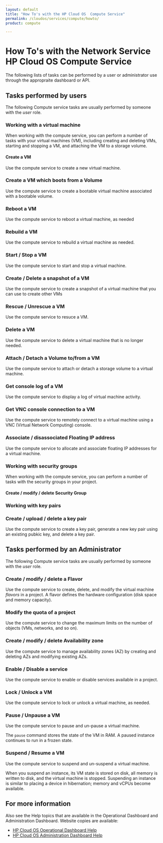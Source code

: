 ```yaml
---
layout: default
title: "How To's with the HP Cloud OS  Compute Service"
permalink: /cloudos/services/compute/howto/
product: compute

---
```

<!--PUBLISHED-->
# How To's with the Network Service HP Cloud OS  Compute Service #

<!-- Taken from http://wiki.hpcloud.net/display/core/Core+Edition+Use+cases#CoreEditionUsecases-OverCloud -->

The following lists of tasks can be performed by a user or administrator use through the appropraite dashboard or API.

## Tasks performed by users ##

The following Compute service tasks are usually performed by someone with the *user* role.

### Working with a virtual machine ###

When working with the compute service, you can perform a number of tasks with your virtual machines (VM), including creating and deleting VMs, starting and stopping a VM, and attaching the VM to a storage volume.

#### Create a VM ####

Use the compute service to create a new virtual machine.

### Create a VM which boots from a Volume ####

Use the compute service to create a bootable virtual machine associated with a bootable volume. 

### Reboot a VM ####

Use the compute service to reboot a virtual machine, as needed

### Rebuild a VM ####

Use the compute service to rebuild a virtual machine as needed.

### Start / Stop a VM ####

Use the compute service to start and stop a virtual machine.

### Create / Delete a snapshot of a VM ####

Use the compute service to create a snapshot of a virtual machine that you can use to create other VMs

### Rescue / Unrescue a VM ####

Use the compute service to resuce a VM.

### Delete a VM ####

Use the compute service to delete a virtual machine that is no longer needed.

### Attach / Detach a Volume to/from a VM ####

Use the compute service to attach or detach a storage volume to a virtual machine.

### Get console log of a VM ####

Use the compute service to display a log of virtual machine activity.

### Get VNC console connection to a VM ####

Use the compute service to remotely connect to a virtual machine using a VNC (Virtual Network Computing) console. 

### Associate / disassociated Floating IP address

Use the compute service to allocate and associate floating IP addresses for a virtual machine. 

### Working with security groups ###

When working with the compute service, you can perform a number of tasks with the security groups in your project.

#### Create / modify / delete Security Group ####

### Working with key pairs ###

### Create / upload / delete a key pair ####

Use the compute service to create a key pair, generate a new key pair using an existing pubkic key, and delete a key pair.

## Tasks performed by an Administrator ##

The following Compute service tasks are usually performed by someone with the *user* role.

### Create / modify / delete a Flavor ####

Use the compute service to create, delete, and modify the virtual machine *flavors* in a project. A flavor defines the hardware configuration (disk space and memory capacity).

### Modify the quota of a project ####

Use the compute service to change the maximum limits on the number of objects (VMs, networks, and so on).

### Create / modify / delete Availability zone ####

Use the compute service to manage availability zones (AZ) by creating and deleting AZs and modifying existing AZs.

### Enable / Disable a service ####

Use the compute service to enable or disable services available in a project.

### Lock / Unlock a VM ####

Use the compute service to lock or unlock a virtual machine, as needed.

### Pause / Unpause a VM ####

Use the compute service to pause and un-pause a virtual machine. 

The `pause` command stores the state of the VM in RAM. A paused instance continues to run in a frozen state.

### Suspend / Resume a VM 

Use the compute service to suspend and un-suspend a virtual machine. 

When you suspend an instance, its VM state is stored on disk, all memory is written to disk, and the virtual machine is stopped. Suspending an instance is similar to placing a device in hibernation; memory and vCPUs become available.

## For more information ##

Also see the Help topics that are available in the Operational Dashboard and Administration Dashboard.  Website copies are available:

* [HP Cloud OS Operational Dashboard Help](/cloudos/manage/operational-dashboard/)
* [HP Cloud OS Administration Dashboard Help](/cloudos/manage/administration-dashboard/)